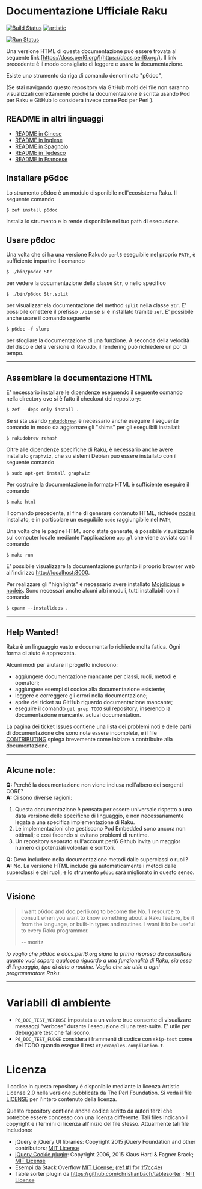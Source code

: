 # Documentazione Ufficiale Raku

[![Build Status](https://travis-ci.org/perl6/doc.svg?branch=master)](https://travis-ci.org/perl6/doc) [![artistic](https://img.shields.io/badge/license-Artistic%202.0-blue.svg?style=flat)](https://opensource.org/licenses/Artistic-2.0)

[![Run Status](https://api.shippable.com/projects/591e99923f2f790700098a30/badge?branch=master)](https://app.shippable.com/github/perl6/doc)

Una versione HTML di questa documentazione può essere trovata al seguente link [https://docs.perl6.org/](https://docs.perl6.org/).
Il link precedente è il modo consigliato di leggere e usare la documentazione.

Esiste uno strumento da riga di comando denominato "p6doc",

(Se stai navigando questo repository via GitHub molti dei file non saranno visualizzati
correttamente poiché la documentazione è scritta usando Pod per Raku e GitHub
lo considera invece come Pod per Perl ).

## README in altri linguaggi

* [README in Cinese](../zh/README.zh.md)
* [README in Inglese](../../../README.md)
* [README in Spagnolo](../es/README.es.md)
* [README in Tedesco](../de/README.de.md)
* [README in Francese](../fr/README.fr.md)

## Installare p6doc

Lo strumento p6doc è un modulo disponibile nell'ecosistema  Raku.
Il seguente comando

    $ zef install p6doc

installa lo strumento e lo rende disponibile nel tuo path di esecuzione.

## Usare p6doc

Una volta che si ha una versione Rakudo `perl6` eseguibile nel proprio `PATH`, è sufficiente
impartire il comando

    $ ./bin/p6doc Str

per vedere la documentazione della classe  `Str`, o nello specifico

    $ ./bin/p6doc Str.split

per visualizzar ela documentazione del method  `split` nella classe `Str`.
E' possibile omettere il prefisso  `./bin` se si è installato tramite `zef`.
E' possibile anche usare il comando seguente

    $ p6doc -f slurp

per sfogliare la documentazione di una funzione.
A seconda della velocità del disco e della versione di Rakudo, il rendering
può richiedere un po' di tempo.

-------

## Assemblare la documentazione HTML

E' necessario installare le dipendenze eseguendo il seguente comando
nella directory ove si è fatto il checkout del repository:

    $ zef --deps-only install .

Se si sta usando [`rakudobrew`](https://github.com/tadzik/rakudobrew),
è necessario anche eseguire il seguente comando in modo da aggiornare gli "shims"
per gli eseguibili installati:

    $ rakudobrew rehash

Oltre alle dipendenze specifiche di  Raku, è necessario anche avere installato `graphviz`,
che su sistemi Debian può essere installato con il seguente comando

    $ sudo apt-get install graphviz

Per costruire la documentazione in formato HTML è sufficiente eseguire il comando

    $ make html

Il comando precedente, al fine di generare contenuto HTML, richiede [nodejs](https://nodejs.org)
installato, e in particolare un eseguibile `node` raggiungibile nel `PATH`,

Una volta che le pagine HTML sono state generate, è possibile visualizzarle
sul computer locale mediante l'applicazione `app.pl` che viene avviata con
il comando

    $ make run

E' possibile visualizzare la documentazione puntanto il proprio browser web all'indirizzo
[http://localhost:3000](http://localhost:3000).

Per realizzare gli "highlights" è necessario avere installato
[Mojolicious](https://metacpan.org/pod/Mojolicious)
e [nodejs](https://nodejs.org).
Sono necessari anche alcuni altri moduli, tutti installabili con il comando

    $ cpanm --installdeps .

---------

## Help Wanted!

Raku è un linguaggio vasto e documentarlo richiede molta fatica.
Ogni forma di aiuto è apprezzata.

Alcuni modi per aiutare il progetto includono:

 * aggiungere documentazione mancante per classi, ruoli, metodi e operatori;
 * aggiungere esempi di codice alla documentazione esistente;
 * leggere e correggere gli errori nella documentazione;
 * aprire dei ticket su GitHub riguardo documentazione mancante;
 * eseguire il comando `git grep TODO` sul repository, inserendo la documentazione mancante.
   actual documentation.

La pagina dei ticket [Issues](https://github.com/perl6/doc/issues)
contiene una lista dei problemi noti e delle parti di documentazione che sono note essere incomplete,
e il file [CONTRIBUTING](CONTRIBUTING.md)
spiega brevemente come iniziare a contribuire alla documentazione.


--------

## Alcune note:

**Q:** Perché la documentazione non viene inclusa nell'albero dei sorgenti CORE?<br>
**A:** Ci sono diverse ragioni:

  1. Questa documentazione è pensata per essere universale rispetto
     a una data versione delle specifiche di linguaggio, e non necessariamente
     legata a una specifica implementazione di  Raku.
  2. Le implementazioni che gestiscono Pod Embedded sono ancora
     non ottimali; e così facendo si evitano problemi di runtime.
  3. Un repository separato sull'account perl6 Github invita un maggior numero di
     potenziali volontari e scrittori.

**Q:** Devo includere nella documentazione metodi dalle superclassi o ruoli?<br>
**A:** No. La versione HTML include già automaticamente i metodi dalle superclassi e dei ruoli, e lo strumento `p6doc` sarà migliorato in questo senso.

--------

## Visione

> I want p6doc and doc.perl6.org to become the No. 1 resource to consult
> when you want to know something about a Raku feature, be it from the
> language, or built-in types and routines. I want it to be useful to every
> Raku programmer.
>
>    -- moritz


*Io voglio che p6doc e docs.perl6.org siano la prima risorssa da consultare quanto vuoi sapere qualcosa riguardo a una funzionalità di Raku, sia essa di linguaggio, tipo di dato o routine. Voglio che sia utile a ogni programmatore Raku.*

--------

# Variabili di ambiente

- `P6_DOC_TEST_VERBOSE` impostata a un valore true consente di visualizare messaggi "verbose"
durante l'esecuzione di una test-suite. E' utile per debuggare test che falliscono.
- `P6_DOC_TEST_FUDGE` considera i frammenti di codice con `skip-test` come dei TODO quando esegue il test `xt/examples-compilation.t`.

# Licenza

Il codice in questo repository è disponibile mediante la licenza Artistic License 2.0
nella versione pubblicata da  The Perl Foundation.
Si veda il file [LICENSE](LICENSE) per l'intero contenuto della licenza.

Questo repository contiene anche codice scritto da autori terzi che potrebbe essere concesso con una licenza differente. Tali files indicano il copyright e i termini di licenza all'inizio del file stesso. Attualmente tali file includono:

* jQuery e jQuery UI libraries: Copyright 2015 jQuery Foundation and other contributors; [MIT License](http://creativecommons.org/licenses/MIT)
* [jQuery Cookie plugin](https://github.com/js-cookie/js-cookie):
  Copyright 2006, 2015 Klaus Hartl & Fagner Brack;
  [MIT License](http://creativecommons.org/licenses/MIT)
* Esempi da Stack Overflow [MIT License](http://creativecommons.org/licenses/MIT); ([ref #1](http://stackoverflow.com/a/43669837/215487) for [1f7cc4e](https://github.com/perl6/doc/commit/1f7cc4efa0da38b5a9bf544c9b13cc335f87f7f6))
* Table sorter plugin da https://github.com/christianbach/tablesorter ;
  [MIT License](http://creativecommons.org/licenses/MIT)
